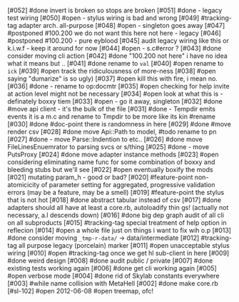 [#052]       #done invert is broken so stops are broken
[#051]       #done - legacy test wiring
[#050] #open - stylus wiring is bad and wrong
[#049]       #tracking-tag adapter arch. all-purpose
[#048] #open - singleton goes away
[#047]       #postponed #100.200 we do not want this here not here - legacy
[#046]       #postponed #100.200 - pure eyblood
[#045]       audit legacy wiring like this or k.i.w.f - keep it around for now
[#044] #open - s.c#error ?
[#043]       #done consider moving cli action
[#042]       #done "100.200 not here" i have no idea what it means but ..
[#041]       #done rename to `val`
[#040] #open rename to `ick`
[#039] #open track the ridiculousness of more-ness
[#038] #open saying "dumarize" is so ugly)
[#037] #open kill this with fire, i mean no.
[#036]       #done - rename to op:docmtr
[#035] #open checking for help invite at action level might not be necessary
[#034] #open look at what this is - definately boxxy tiem
[#033] #open - go it away, singleton
[#032]       #done #move api client - it's the bulk of the file
[#031]       #done - Tempdir emits events it is a m.c and rename to Tmpdir to be
             more like its kin #rename
[#030]       #done #doc-point there is randomness in here
[#029]       #done #move render csv
[#028]       #done move Api::Path to model, #todo rename to pn
[#027]       #done - move Parse::Indention to etc..
[#026]       #done move FileLinesEnuemrator to parsing svcs or s/thing
[#025]       #done - move PutsProxy
[#024]       #done move adapter instance methods
[#023] #open considering eliminating name func for some combination of boxxy and
             bleeding stubs but we'll see
[#022] #open eventually boxify the mods
[#021]       mutating param_h - good or bad?
[#020]       #feature-point non-atomicicity of parameter setting for aggregated,
             progressive validation errors (may be a feature, may be a smell)
[#019]       #feature-point the stylus that is not hot
[#018]       #done abstract tabular instead of csv
[#017]       #done adapters should all have at least a core.rb, autoloadify thin
             gs! (actually not necessary, a.l descends down)
[#016]       #done big dep graph audit of all cli on all subproducts
[#015]       #tracking-tag special treatment of help option in reflecion
[#014] #open a whole file just on things i want to fix wih o.p
[#013]       #done consider moving `_tmp-r-data/` -> data/intermediate
[#012]       #tracking-tag all purpose legacy (porcelain) marker
[#011] #open unacceptable stylus wiring
[#010] #open #tracking-tag once we get hl sub-client in here
[#009]       #done weird design
[#008]       #done audit public / private
[#007]       #done existing tests working again
[#006]       #done get cli working again
[#005] #open verbose mode
[#004]       #done rid of Skylab constants everywhere
[#003]       #while name collision with MetaHell
[#002]       #done make core.rb
[#sl-102] #open 2012-06-08 #open treemap, ofc!
